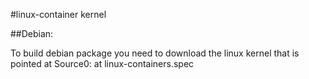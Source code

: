 #linux-container kernel 

##Debian:

To build debian package you need to download the linux kernel that is pointed at
Source0: at linux-containers.spec
